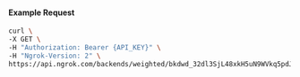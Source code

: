 <!-- Code generated for API Clients. DO NOT EDIT. -->

#### Example Request

```bash
curl \
-X GET \
-H "Authorization: Bearer {API_KEY}" \
-H "Ngrok-Version: 2" \
https://api.ngrok.com/backends/weighted/bkdwd_32dl3SjL48xkH5uN9WVkq5pdJ2u
```
